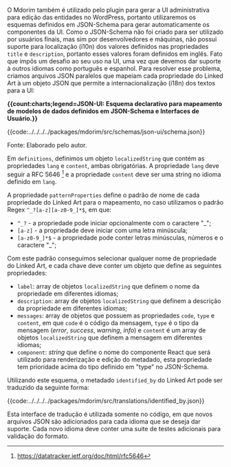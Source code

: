 O Mdorim também é utilizado pelo plugin para gerar a UI administrativa para edição das entidades no WordPress, portanto utilizaremos os esquemas definidos em JSON-Schema para gerar automaticamente os componentes da UI. Como o JSON-Schema não foi criado para ser utilizado por usuários finais, mas sim por desenvolvedores e máquinas, não possui suporte para localização (i10n) dos valores definidos nas propriedades `title` e `description`, portanto esses valores foram definidos em inglês. Fato que impôs um desafio ao seu uso na UI, uma vez que devemos dar suporte à outros idiomas como português e espanhol. Para resolver esse problema, criamos arquivos JSON paralelos que mapeiam cada propriedade do Linked Art à um objeto JSON que permite a internacionalização (i18n) dos textos para a UI:

**{{count:charts;legend=JSON-UI: Esquema declarativo para mapeamento de modelos de dados definidos em JSON-Schema e Interfaces de Usuário.}}**

{{code:../../../../packages/mdorim/src/schemas/json-ui/schema.json}}

Fonte: Elaborado pelo autor.

Em `definitions`, definimos um objeto `localizedString` que contém as propriedades `lang` e `content`, ambas obrigatórias. A propriedade `lang` deve seguir a RFC 5646
[^2] e a propriedade `content` deve ser uma string no idioma definido em `lang`.

A propriedade `patternProperties` define o padrão de nome de cada propriedade do Linked Art para o mapeamento, no caso utilizamos o padrão Regex `^_?[a-z][a-z0-9_]*$`, em que:

- `^_?` - a propriedade pode iniciar opcionalmente com o caractere "\_";
- `[a-z]` - a propriedade deve iniciar com uma letra minúscula;
- `[a-z0-9_]*$` - a propriedade pode conter letras minúsculas, números e o caractere "\_";

Com este padrão conseguimos selecionar qualquer nome de propriedade do Linked Art, e cada chave deve conter um objeto que define as seguintes propriedades:

- `label`: array de objetos `localizedString` que definem o nome da propriedade em diferentes idiomas;
- `description`: array de objetos `localizedString` que definem a descrição da propriedade em diferentes idiomas;
- `messages`: array de objetos que possuem as propriedades `code`, `type` e `content`, em que `code` é o código da mensagem, `type` é o tipo da mensagem (_error_, _success_, _warning_, _info_) e `content` é um array de objetos `localizedString` que definem a mensagem em diferentes idiomas;
- `component`: _string_ que define o nome do componente React que será utilizado para renderização e edição do metadado, esta propriedade tem prioridade acima do tipo definido em "type" no JSON-Schema.

Utilizando este esquema, o metadado `identified_by` do Linked Art pode ser traduzido da seguinte forma:

{{code:../../../../packages/mdorim/src/translations/identified_by.json}}

Esta interface de tradução é utilizada somente no código, em que novos arquivos JSON são adicionados para cada idioma que se deseja dar suporte. Cada novo idioma deve conter uma suite de testes adicionais para validação do formato.

[^2]: <https://datatracker.ietf.org/doc/html/rfc5646>
